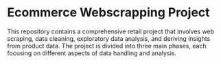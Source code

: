 # Ecommerce Webscrapping Project

This repository contains a comprehensive retail project that involves web scraping, data cleaning, exploratory data analysis, and deriving insights from product data. The project is divided into three main phases, each focusing on different aspects of data handling and analysis.
